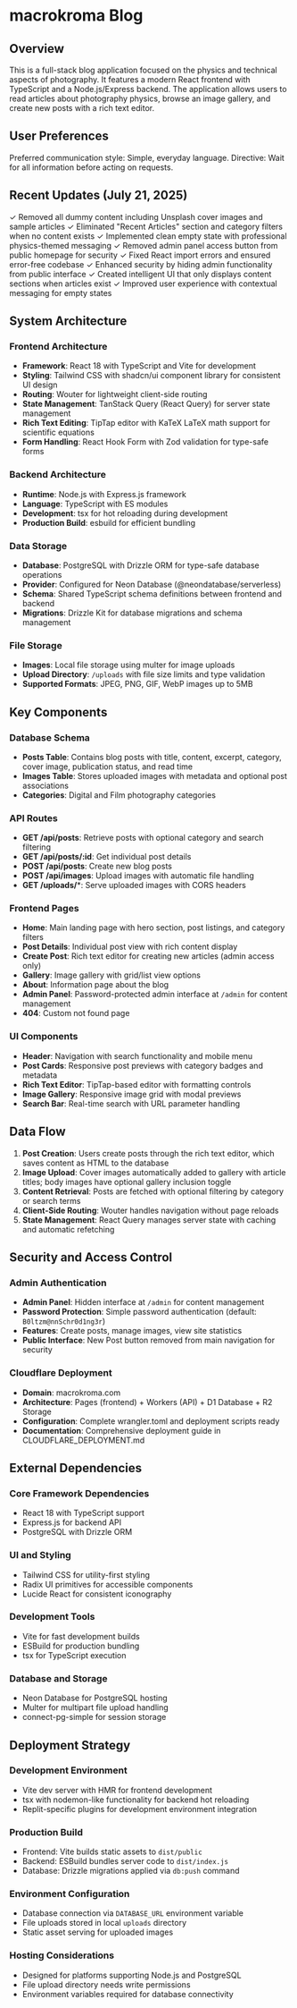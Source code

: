 # macrokroma Blog

## Overview

This is a full-stack blog application focused on the physics and technical aspects of photography. It features a modern React frontend with TypeScript and a Node.js/Express backend. The application allows users to read articles about photography physics, browse an image gallery, and create new posts with a rich text editor.

## User Preferences

Preferred communication style: Simple, everyday language.
Directive: Wait for all information before acting on requests.

## Recent Updates (July 21, 2025)

✓ Removed all dummy content including Unsplash cover images and sample articles
✓ Eliminated "Recent Articles" section and category filters when no content exists
✓ Implemented clean empty state with professional physics-themed messaging
✓ Removed admin panel access button from public homepage for security
✓ Fixed React import errors and ensured error-free codebase
✓ Enhanced security by hiding admin functionality from public interface
✓ Created intelligent UI that only displays content sections when articles exist
✓ Improved user experience with contextual messaging for empty states

## System Architecture

### Frontend Architecture
- **Framework**: React 18 with TypeScript and Vite for development
- **Styling**: Tailwind CSS with shadcn/ui component library for consistent UI design
- **Routing**: Wouter for lightweight client-side routing
- **State Management**: TanStack Query (React Query) for server state management
- **Rich Text Editing**: TipTap editor with KaTeX LaTeX math support for scientific equations
- **Form Handling**: React Hook Form with Zod validation for type-safe forms

### Backend Architecture
- **Runtime**: Node.js with Express.js framework
- **Language**: TypeScript with ES modules
- **Development**: tsx for hot reloading during development
- **Production Build**: esbuild for efficient bundling

### Data Storage
- **Database**: PostgreSQL with Drizzle ORM for type-safe database operations
- **Provider**: Configured for Neon Database (@neondatabase/serverless)
- **Schema**: Shared TypeScript schema definitions between frontend and backend
- **Migrations**: Drizzle Kit for database migrations and schema management

### File Storage
- **Images**: Local file storage using multer for image uploads
- **Upload Directory**: `/uploads` with file size limits and type validation
- **Supported Formats**: JPEG, PNG, GIF, WebP images up to 5MB

## Key Components

### Database Schema
- **Posts Table**: Contains blog posts with title, content, excerpt, category, cover image, publication status, and read time
- **Images Table**: Stores uploaded images with metadata and optional post associations
- **Categories**: Digital and Film photography categories

### API Routes
- **GET /api/posts**: Retrieve posts with optional category and search filtering
- **GET /api/posts/:id**: Get individual post details
- **POST /api/posts**: Create new blog posts
- **POST /api/images**: Upload images with automatic file handling
- **GET /uploads/***: Serve uploaded images with CORS headers

### Frontend Pages
- **Home**: Main landing page with hero section, post listings, and category filters
- **Post Details**: Individual post view with rich content display
- **Create Post**: Rich text editor for creating new articles (admin access only)
- **Gallery**: Image gallery with grid/list view options
- **About**: Information page about the blog
- **Admin Panel**: Password-protected admin interface at `/admin` for content management
- **404**: Custom not found page

### UI Components
- **Header**: Navigation with search functionality and mobile menu
- **Post Cards**: Responsive post previews with category badges and metadata
- **Rich Text Editor**: TipTap-based editor with formatting controls
- **Image Gallery**: Responsive image grid with modal previews
- **Search Bar**: Real-time search with URL parameter handling

## Data Flow

1. **Post Creation**: Users create posts through the rich text editor, which saves content as HTML to the database
2. **Image Upload**: Cover images automatically added to gallery with article titles; body images have optional gallery inclusion toggle
3. **Content Retrieval**: Posts are fetched with optional filtering by category or search terms
4. **Client-Side Routing**: Wouter handles navigation without page reloads
5. **State Management**: React Query manages server state with caching and automatic refetching

## Security and Access Control

### Admin Authentication
- **Admin Panel**: Hidden interface at `/admin` for content management
- **Password Protection**: Simple password authentication (default: `B0ltzm@nnSchr0d1ng3r`)
- **Features**: Create posts, manage images, view site statistics
- **Public Interface**: New Post button removed from main navigation for security

### Cloudflare Deployment
- **Domain**: macrokroma.com 
- **Architecture**: Pages (frontend) + Workers (API) + D1 Database + R2 Storage
- **Configuration**: Complete wrangler.toml and deployment scripts ready
- **Documentation**: Comprehensive deployment guide in CLOUDFLARE_DEPLOYMENT.md

## External Dependencies

### Core Framework Dependencies
- React 18 with TypeScript support
- Express.js for backend API
- PostgreSQL with Drizzle ORM

### UI and Styling
- Tailwind CSS for utility-first styling
- Radix UI primitives for accessible components
- Lucide React for consistent iconography

### Development Tools
- Vite for fast development builds
- ESBuild for production bundling
- tsx for TypeScript execution

### Database and Storage
- Neon Database for PostgreSQL hosting
- Multer for multipart file upload handling
- connect-pg-simple for session storage

## Deployment Strategy

### Development Environment
- Vite dev server with HMR for frontend development
- tsx with nodemon-like functionality for backend hot reloading
- Replit-specific plugins for development environment integration

### Production Build
- Frontend: Vite builds static assets to `dist/public`
- Backend: ESBuild bundles server code to `dist/index.js`
- Database: Drizzle migrations applied via `db:push` command

### Environment Configuration
- Database connection via `DATABASE_URL` environment variable
- File uploads stored in local `uploads` directory
- Static asset serving for uploaded images

### Hosting Considerations
- Designed for platforms supporting Node.js and PostgreSQL
- File upload directory needs write permissions
- Environment variables required for database connectivity